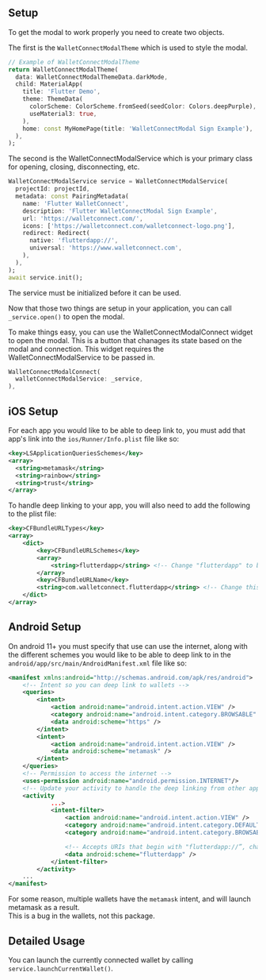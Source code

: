 ## Setup

To get the modal to work properly you need to create two objects.

The first is the `WalletConnectModalTheme` which is used to style the modal.

```dart
// Example of WalletConnectModalTheme
return WalletConnectModalTheme(
  data: WalletConnectModalThemeData.darkMode,
  child: MaterialApp(
    title: 'Flutter Demo',
    theme: ThemeData(
      colorScheme: ColorScheme.fromSeed(seedColor: Colors.deepPurple),
      useMaterial3: true,
    ),
    home: const MyHomePage(title: 'WalletConnectModal Sign Example'),
  ),
);
```

The second is the WalletConnectModalService which is your primary class for opening, closing, disconnecting, etc.

```dart
WalletConnectModalService service = WalletConnectModalService(
  projectId: projectId, 
  metadata: const PairingMetadata(
    name: 'Flutter WalletConnect',
    description: 'Flutter WalletConnectModal Sign Example',
    url: 'https://walletconnect.com/',
    icons: ['https://walletconnect.com/walletconnect-logo.png'],
    redirect: Redirect(
      native: 'flutterdapp://',
      universal: 'https://www.walletconnect.com',
    ),
  ),
);
await service.init();
```

The service must be initialized before it can be used.

Now that those two things are setup in your application, you can call `_service.open()` to open the modal.

To make things easy, you can use the WalletConnectModalConnect widget to open the modal.
This is a button that chanages its state based on the modal and connection.
This widget requires the WalletConnectModalService to be passed in.

```dart
WalletConnectModalConnect(
  walletConnectModalService: _service,
),
```

## iOS Setup

For each app you would like to be able to deep link to, you must add that app's link into the `ios/Runner/Info.plist` file like so:

```xml
<key>LSApplicationQueriesSchemes</key>
<array>
  <string>metamask</string>
  <string>rainbow</string>
  <string>trust</string>
</array>
```

To handle deep linking to your app, you will also need to add the following to the plist file:

```xml
<key>CFBundleURLTypes</key>
<array>
    <dict>
        <key>CFBundleURLSchemes</key>
        <array>
            <string>flutterdapp</string> <!-- Change "flutterdapp" to be your deep link -->
        </array>
        <key>CFBundleURLName</key>
        <string>com.walletconnect.flutterdapp</string> <!-- Change this package name to be your package -->
    </dict>
</array>
```

## Android Setup

On android 11+ you must specify that use can use the internet, along with the different schemes you would like to be able to deep link to in the `android/app/src/main/AndroidManifest.xml` file like so:

```xml
<manifest xmlns:android="http://schemas.android.com/apk/res/android">
    <!-- Intent so you can deep link to wallets -->
    <queries>
        <intent>
            <action android:name="android.intent.action.VIEW" />
            <category android:name="android.intent.category.BROWSABLE" />
            <data android:scheme="https" />
        </intent>
        <intent>
            <action android:name="android.intent.action.VIEW" />
            <data android:scheme="metamask" />
        </intent>
    </queries>
    <!-- Permission to access the internet -->
    <uses-permission android:name="android.permission.INTERNET"/>
    <!-- Update your activity to handle the deep linking from other apps -->
    <activity
            ...>
            <intent-filter>
                <action android:name="android.intent.action.VIEW" />
                <category android:name="android.intent.category.DEFAULT" />
                <category android:name="android.intent.category.BROWSABLE" />

                <!-- Accepts URIs that begin with "flutterdapp://”, change this to be your deep link -->
                <data android:scheme="flutterdapp" />
            </intent-filter>
        </activity>
    ...
</manifest>
```

For some reason, multiple wallets have the `metamask` intent, and will launch metamask as a result.  
This is a bug in the wallets, not this package.  

## Detailed Usage

You can launch the currently connected wallet by calling `service.launchCurrentWallet()`.